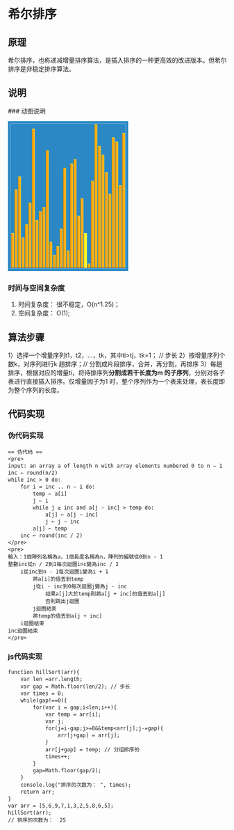 

# 希尔排序

## 原理

希尔排序，也称递减增量排序算法，是插入排序的一种更高效的改进版本。但希尔排序是非稳定排序算法。

## 说明

### 动图说明

 ![希尔排序](imgs\希尔排序.gif)

### 时间与空间复杂度

1. 时间复杂度： 很不稳定，O(n^1.25)；
2. 空间复杂度： O(1);



## 算法步骤
1）选择一个增量序列t1，t2，…，tk，其中ti>tj，tk=1； // 步长 
2）按增量序列个数k，对序列进行k 趟排序；// 分割成片段排序，合并，再分割，再排序
3）每趟排序，根据对应的增量ti，将待排序列**分割成若干长度为m 的子序列**，分别对各子表进行直接插入排序。仅增量因子为1 时，整个序列作为一个表来处理，表长度即为整个序列的长度。

## 代码实现
### 伪代码实现
```
== 伪代码 ==
<pre>
input: an array a of length n with array elements numbered 0 to n − 1
inc ← round(n/2)
while inc > 0 do:    
    for i = inc .. n − 1 do:        
        temp ← a[i]        
        j ← i        
        while j ≥ inc and a[j − inc] > temp do:            
            a[j] ← a[j − inc]            
            j ← j − inc        
        a[j] ← temp    
    inc ← round(inc / 2)
</pre>
<pre>
輸入：1個陣列名稱為a，1個長度名稱為n，陣列的編號從0到n - 1
整數inc從n / 2到1每次迴圈inc變為inc / 2
	i從inc到n - 1每次迴圈i變為i + 1
		將a[i]的值丟到temp
		j從i - inc到0每次迴圈j變為j - inc
			如果a[j]大於temp則將a[j + inc]的值丟到a[j]
			否則跳出j迴圈
		j迴圈結束
		將temp的值丟到a[j + inc]
	i迴圈結束
inc迴圈結束
</pre>
```

### js代码实现
```
function hillSort(arr){
    var len =arr.length;
    var gap = Math.floor(len/2); // 步长
    var times = 0;
    while(gap!==0){
        for(var i = gap;i<len;i++){
            var temp = arr[i];
            var j;
            for(j=i-gap;j>=0&&temp<arr[j];j-=gap){
                arr[j+gap] = arr[j];
            }
            arr[j+gap] = temp; // 分组排序的
            times++;
        }
        gap=Math.floor(gap/2);
    }
    console.log("排序的次数为： ", times);
  	return arr;
}
var arr = [5,6,9,7,1,3,2,5,8,6,5];
hillSort(arr);
// 排序的次数为：  25
```